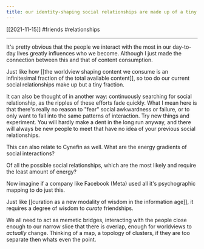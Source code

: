 ```yaml
---
title: our identity-shaping social relationships are made up of a tiny fraction of the total possible relationships
---
```

[[2021-11-15]]
#friends #relationships 

---
It's pretty obvious that the people we interact with the most in our day-to-day lives greatly influences who we become. Although I just made the connection between this and that of content consumption.

Just like how [[the worldview shaping content we consume is an infinitesimal fraction of the total available content]], so too do our current social relationships make up but a tiny fraction.

It can also be thought of in another way: continuously searching for social relationship, as the ripples of these efforts fade quickly. What I mean here is that there's really no reason to "fear" social awkwardness or failure, or to only want to fall into the same patterns of interaction. Try new things and experiment. You will hardly make a dent in the long run anyway, and there will always be new people to meet that have no idea of your previous social relationships.

This can also relate to Cynefin as well. What are the energy gradients of social interactions?

Of all the possible social relationships, which are the most likely and require the least amount of energy?

Now imagine if a company like Facebook (Meta) used all it's psychographic mapping to do just this.

Just like [[curation as a new modality of wisdom in the information age]], it requires a degree of wisdom to *curate* friendships.

We all need to act as memetic bridges, interacting with the people close enough to our narrow slice that there is overlap, enough for worldviews to *actually* change. Thinking of a map, a topology of clusters, if they are too separate then whats even the point.